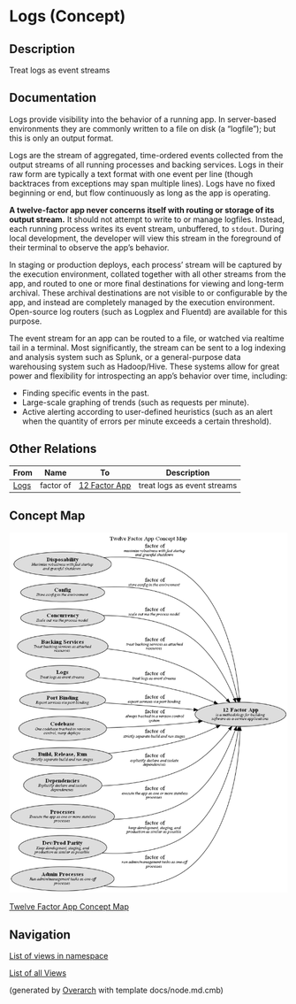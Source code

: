 
# Logs (Concept)
## Description
Treat logs as event streams


## Documentation
Logs provide visibility into the behavior of a running app. In server-based
environments they are commonly written to a file on disk (a “logfile”); but this is only
an output format.

Logs are the stream of aggregated, time-ordered events collected from the output streams
of all running processes and backing services. Logs in their raw form are typically a text
format with one event per line (though backtraces from exceptions may span multiple lines).
Logs have no fixed beginning or end, but flow continuously as long as the app is operating.

**A twelve-factor app never concerns itself with routing or storage of its output stream.**
It should not attempt to write to or manage logfiles. Instead, each running process writes
its event stream, unbuffered, to `stdout`. During local development, the developer will view
this stream in the foreground of their terminal to observe the app’s behavior.

In staging or production deploys, each process’ stream will be captured by the execution
environment, collated together with all other streams from the app, and routed to one or
more final destinations for viewing and long-term archival. These archival destinations are
not visible to or configurable by the app, and instead are completely managed by the
execution environment. Open-source log routers (such as Logplex and Fluentd) are available
for this purpose.

The event stream for an app can be routed to a file, or watched via realtime tail in a
terminal. Most significantly, the stream can be sent to a log indexing and analysis system
such as Splunk, or a general-purpose data warehousing system such as Hadoop/Hive. These
systems allow for great power and flexibility for introspecting an app’s behavior over time,
including:

* Finding specific events in the past.
* Large-scale graphing of trends (such as requests per minute).
* Active alerting according to user-defined heuristics (such as an alert when the quantity
  of errors per minute exceeds a certain threshold).
## Other Relations
| From | Name | To | Description |
|---|---|---|---|
| [Logs](../../software-development/twelve-factor-app/logs.md) | factor of | [12 Factor App](../../software-development/twelve-factor-app/twelve-factor-app.md) | treat logs as event streams |

## Concept Map
![Twelve Factor App Concept Map](../../software-development/twelve-factor-app/concept-view.png)

[Twelve Factor App Concept Map](../../software-development/twelve-factor-app/concept-view.md)


## Navigation
[List of views in namespace](./views-in-namespace.md)

[List of all Views](../../views.md)


(generated by [Overarch](https://github.com/soulspace-org/overarch) with template docs/node.md.cmb)
